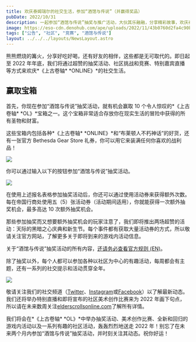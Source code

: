 ```yaml
---
title: 欢庆泰姆瑞尔的社交生活，参加“酒馆与传说”（并赢得奖品）
pubDate: 2022/10/31
description: 一起参加“酒馆与传说”抽奖与推广活动，大伙其乐融融，分享精彩故事，欢庆泰姆瑞尔的社交生活！
image: https://eso-cdn.denohub.com/ape/uploads/2022/11/43b0760d2fa4c90b33f89aa0fa1eb06d.jpg
tags: ["公告", "社区", "竞赛", "酒馆与传说"]
layout: ../../../layouts/NewsLayout.astro
---
```


熊熊燃烧的篝火，分享好吃好喝，还有好友的相伴，这些都是无可取代的。即日起至 2022
年年底，我们将通过超赞的抽奖活动、社区挑战和竞赛、特别嘉宾直播等方式来欢庆*《上古卷轴* *ONLINE》*的社交生活。

## 赢取宝箱

首先，你现在参加“酒馆与传说”抽奖活动，就有机会赢取 10 个令人惊叹的*《上古卷轴*
*OL》*宝箱之一。这个宝箱非常适合存放你在现实生活的冒险中获得的所有圣物和财富。

这些宝箱内包括各种*《上古卷轴* *ONLINE》*和“布莱顿人不朽神话”的好货，还有一张官方 Bethesda Gear Store
礼券，你可以用它来装满任何你喜欢的战利品！

![](https://eso-cdn.denohub.com/ape/uploads/2022/10/d5d8cdbecdc2a43ab95c7beb1864cc67.jpg)

你可以通过输入以下的按钮参加“酒馆与传说”抽奖活动。

![](null)

在使用上述报名表格参加抽奖活动后，你还可以通过使用活动券来获得额外次数。每在帝国行商处使用五（5）张活动券（活动期间适用），你就能获得一次额外抽奖机会，最多高达
10 次额外抽奖机会。

那些参加抽奖而又想要额外抽奖机会的玩家注意了，我们即将推出两场超赞的活动：天际的黑暗之心庆典和新生节。每个事件都有获取大量活动券的方式，所以敬请关注官方网站，了解更多关于即将到来的游戏内活动信息。

关于“酒馆与传说”抽奖活动的所有内容，[还请务必查看官方规则 (EN)](https://woobox.com/d3a52j/rules)。

除了抽奖以外，每个人都可以参加各种以社区为中心的有趣活动，每周都会有主题，还有一系列的社交提示和活动贯穿全年。

![](https://eso-cdn.denohub.com/ape/uploads/2022/10/cecb7874aaa7e3c57f7640ef0a95d335.jpg)

敬请关注我们的社交频道（[Twitter](https://twitter.com/TESOnline)、[Instagram](https://www.instagram.com/elderscrollsonline/)或[Facebook](https://www.facebook.com/ElderScrollsOnline)）以了解最新动态。我们还将举办特别直播和即将宣布的社区美术创作比赛来为
2022 年画下句点，所以请在未来数周关注[elderscrollsonline.com](https://www.elderscrollsonline.com/)了解所有详情。

我们将会在*《上古卷轴*
*OL》*中举办抽奖活动、美术创作比赛、全新和回归的游戏内活动以及一系列有趣的社区活动，轰轰烈烈地送走 2022
年！别忘了在未来两个月内参加“酒馆与传说”抽奖活动，并时刻关注其动态。祝你好运！
